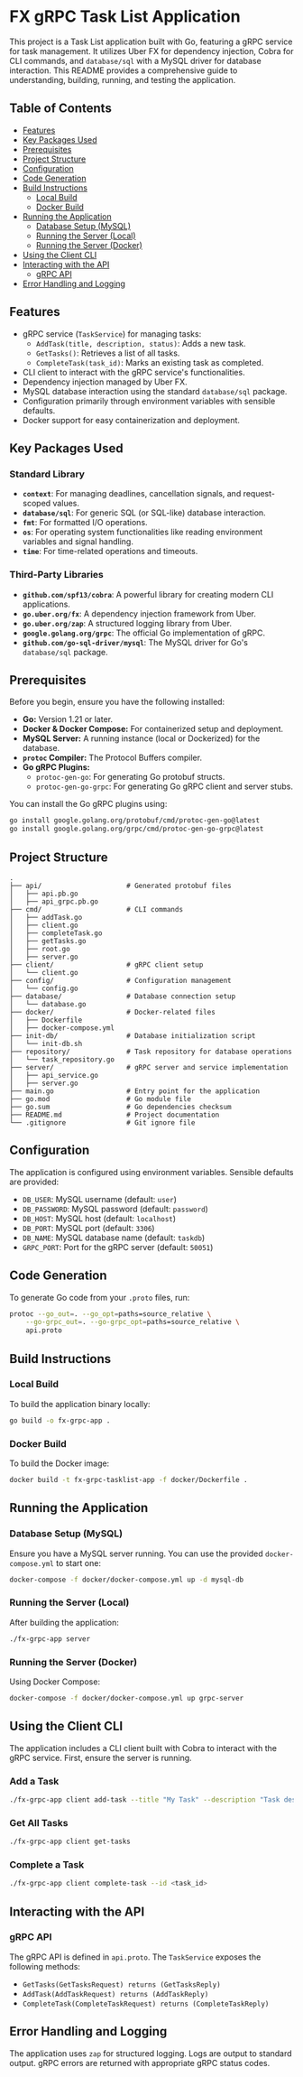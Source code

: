 # FX gRPC Task List Application

This project is a Task List application built with Go, featuring a gRPC service for task management. It utilizes Uber FX for dependency injection, Cobra for CLI commands, and `database/sql` with a MySQL driver for database interaction. This README provides a comprehensive guide to understanding, building, running, and testing the application.

## Table of Contents

- [Features](#features)
- [Key Packages Used](#key-packages-used)
- [Prerequisites](#prerequisites)
- [Project Structure](#project-structure)
- [Configuration](#configuration)
- [Code Generation](#code-generation)
- [Build Instructions](#build-instructions)
  - [Local Build](#local-build)
  - [Docker Build](#docker-build)
- [Running the Application](#running-the-application)
  - [Database Setup (MySQL)](#database-setup-mysql)
  - [Running the Server (Local)](#running-the-server-local)
  - [Running the Server (Docker)](#running-the-server-docker)
- [Using the Client CLI](#using-the-client-cli)
- [Interacting with the API](#interacting-with-the-api)
  - [gRPC API](#grpc-api)
- [Error Handling and Logging](#error-handling-and-logging)

## Features

- gRPC service (`TaskService`) for managing tasks:
  - `AddTask(title, description, status)`: Adds a new task.
  - `GetTasks()`: Retrieves a list of all tasks.
  - `CompleteTask(task_id)`: Marks an existing task as completed.
- CLI client to interact with the gRPC service's functionalities.
- Dependency injection managed by Uber FX.
- MySQL database interaction using the standard `database/sql` package.
- Configuration primarily through environment variables with sensible defaults.
- Docker support for easy containerization and deployment.

## Key Packages Used

### Standard Library

- **`context`**: For managing deadlines, cancellation signals, and request-scoped values.
- **`database/sql`**: For generic SQL (or SQL-like) database interaction.
- **`fmt`**: For formatted I/O operations.
- **`os`**: For operating system functionalities like reading environment variables and signal handling.
- **`time`**: For time-related operations and timeouts.

### Third-Party Libraries

- **`github.com/spf13/cobra`**: A powerful library for creating modern CLI applications.
- **`go.uber.org/fx`**: A dependency injection framework from Uber.
- **`go.uber.org/zap`**: A structured logging library from Uber.
- **`google.golang.org/grpc`**: The official Go implementation of gRPC.
- **`github.com/go-sql-driver/mysql`**: The MySQL driver for Go's `database/sql` package.

## Prerequisites

Before you begin, ensure you have the following installed:

- **Go:** Version 1.21 or later.
- **Docker & Docker Compose:** For containerized setup and deployment.
- **MySQL Server:** A running instance (local or Dockerized) for the database.
- **`protoc` Compiler:** The Protocol Buffers compiler.
- **Go gRPC Plugins:**
  - `protoc-gen-go`: For generating Go protobuf structs.
  - `protoc-gen-go-grpc`: For generating Go gRPC client and server stubs.

You can install the Go gRPC plugins using:

```bash
go install google.golang.org/protobuf/cmd/protoc-gen-go@latest
go install google.golang.org/grpc/cmd/protoc-gen-go-grpc@latest
```

## Project Structure

```
.
├── api/                     # Generated protobuf files
│   ├── api.pb.go
│   ├── api_grpc.pb.go
├── cmd/                     # CLI commands
│   ├── addTask.go
│   ├── client.go
│   ├── completeTask.go
│   ├── getTasks.go
│   ├── root.go
│   ├── server.go
├── client/                  # gRPC client setup
│   └── client.go
├── config/                  # Configuration management
│   └── config.go
├── database/                # Database connection setup
│   └── database.go
├── docker/                  # Docker-related files
│   ├── Dockerfile
│   ├── docker-compose.yml
├── init-db/                 # Database initialization script
│   └── init-db.sh
├── repository/              # Task repository for database operations
│   └── task_repository.go
├── server/                  # gRPC server and service implementation
│   ├── api_service.go
│   ├── server.go
├── main.go                  # Entry point for the application
├── go.mod                   # Go module file
├── go.sum                   # Go dependencies checksum
├── README.md                # Project documentation
└── .gitignore               # Git ignore file
```

## Configuration

The application is configured using environment variables. Sensible defaults are provided:

- `DB_USER`: MySQL username (default: `user`)
- `DB_PASSWORD`: MySQL password (default: `password`)
- `DB_HOST`: MySQL host (default: `localhost`)
- `DB_PORT`: MySQL port (default: `3306`)
- `DB_NAME`: MySQL database name (default: `taskdb`)
- `GRPC_PORT`: Port for the gRPC server (default: `50051`)

## Code Generation

To generate Go code from your `.proto` files, run:

```bash
protoc --go_out=. --go_opt=paths=source_relative \
    --go-grpc_out=. --go-grpc_opt=paths=source_relative \
    api.proto
```

## Build Instructions

### Local Build

To build the application binary locally:

```bash
go build -o fx-grpc-app .
```

### Docker Build

To build the Docker image:

```bash
docker build -t fx-grpc-tasklist-app -f docker/Dockerfile .
```

## Running the Application

### Database Setup (MySQL)

Ensure you have a MySQL server running. You can use the provided `docker-compose.yml` to start one:

```bash
docker-compose -f docker/docker-compose.yml up -d mysql-db
```

### Running the Server (Local)

After building the application:

```bash
./fx-grpc-app server
```

### Running the Server (Docker)

Using Docker Compose:

```bash
docker-compose -f docker/docker-compose.yml up grpc-server
```

## Using the Client CLI

The application includes a CLI client built with Cobra to interact with the gRPC service. First, ensure the server is running.

### Add a Task

```bash
./fx-grpc-app client add-task --title "My Task" --description "Task description" --status "pending"
```

### Get All Tasks

```bash
./fx-grpc-app client get-tasks
```

### Complete a Task

```bash
./fx-grpc-app client complete-task --id <task_id>
```

## Interacting with the API

### gRPC API

The gRPC API is defined in `api.proto`. The `TaskService` exposes the following methods:

- `GetTasks(GetTasksRequest) returns (GetTasksReply)`
- `AddTask(AddTaskRequest) returns (AddTaskReply)`
- `CompleteTask(CompleteTaskRequest) returns (CompleteTaskReply)`

## Error Handling and Logging

The application uses `zap` for structured logging. Logs are output to standard output. gRPC errors are returned with appropriate gRPC status codes.